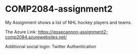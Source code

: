 # COMP2084-assignment2

My Assignment shows a list of NHL hockey players and teams. 

The Azure Link: https://jessecannon-assignment2-comp2084.azurewebsites.net/

Additional social login: Twitter Authentication 
